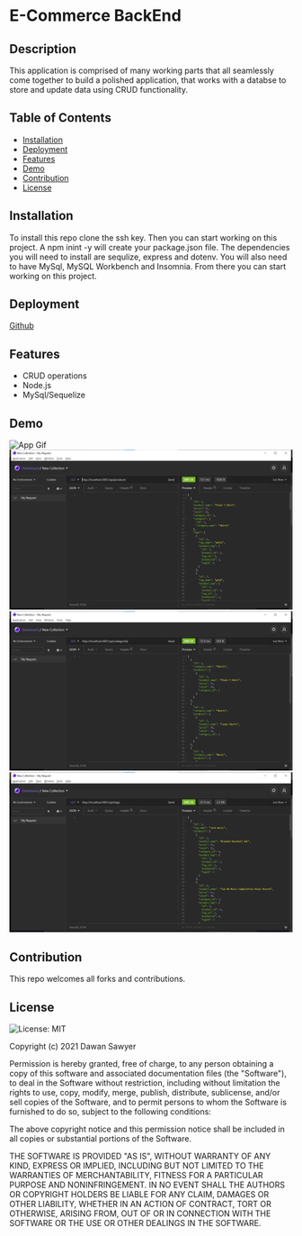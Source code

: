 # E-Commerce BackEnd
## Description
This application is comprised of many working parts that all seamlessly come together to build a polished application, that works with a databse to store and update data using CRUD functionality. 

## Table of Contents 
- [Installation](#installation)
- [Deployment](#deployment)
- [Features](#features)
- [Demo](#demo)
- [Contribution](#contribution)
- [License](#license) 

## Installation
To install this repo clone the ssh key. Then you can  start working on this project. A npm inint -y will create your package.json file. The dependencies you will need to install are sequlize, express and dotenv. You will also need to have MySql, MySQL Workbench and Insomnia. From there you can start working on this project.

## Deployment
[Github](https://github.com/Sawyer0/Ecommerce-Backend)

## Features
- CRUD operations
- Node.js
- MySql/Sequelize 

## Demo 
![App Gif](images\Untitled.gif)
![App Screenshot](images\screenshot.png)
![App Screenshot 2](images\EcommerceScreenshot2.png)
![App Screenshot 3](images\EcommerceScreenshot3.png)

## Contribution
This repo welcomes all forks and contributions.

## License
![License: MIT](https://img.shields.io/badge/License-MIT-yellow.svg)

Copyright (c) 2021 Dawan Sawyer

Permission is hereby granted, free of charge, to any person obtaining a copy
of this software and associated documentation files (the "Software"), to deal
in the Software without restriction, including without limitation the rights
to use, copy, modify, merge, publish, distribute, sublicense, and/or sell
copies of the Software, and to permit persons to whom the Software is
furnished to do so, subject to the following conditions:

The above copyright notice and this permission notice shall be included in all
copies or substantial portions of the Software.

THE SOFTWARE IS PROVIDED "AS IS", WITHOUT WARRANTY OF ANY KIND, EXPRESS OR
IMPLIED, INCLUDING BUT NOT LIMITED TO THE WARRANTIES OF MERCHANTABILITY,
FITNESS FOR A PARTICULAR PURPOSE AND NONINFRINGEMENT. IN NO EVENT SHALL THE
AUTHORS OR COPYRIGHT HOLDERS BE LIABLE FOR ANY CLAIM, DAMAGES OR OTHER
LIABILITY, WHETHER IN AN ACTION OF CONTRACT, TORT OR OTHERWISE, ARISING FROM,
OUT OF OR IN CONNECTION WITH THE SOFTWARE OR THE USE OR OTHER DEALINGS IN THE
SOFTWARE.




   
    
   
